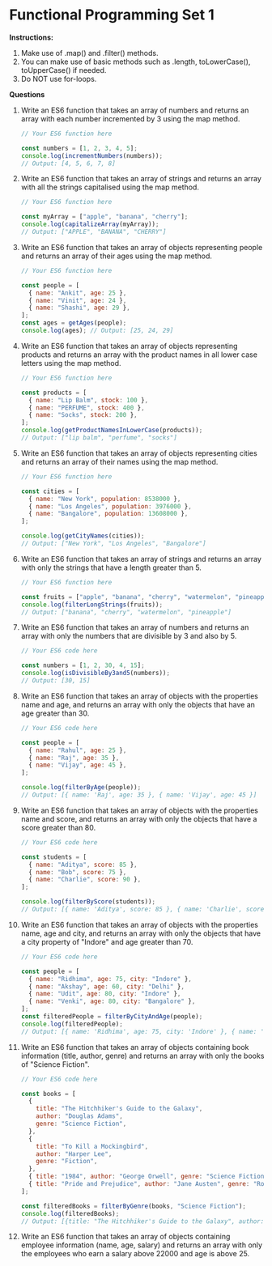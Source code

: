 # Functional Programming Set 1

**Instructions:**

1. Make use of .map() and .filter() methods.
2. You can make use of basic methods such as .length, toLowerCase(), toUpperCase() if needed.
3. Do NOT use for-loops.

**Questions**

1. Write an ES6 function that takes an array of numbers and returns an array with each number incremented by 3 using the map method.

   ```jsx
   // Your ES6 function here

   const numbers = [1, 2, 3, 4, 5];
   console.log(incrementNumbers(numbers));
   // Output: [4, 5, 6, 7, 8]
   ```

2. Write an ES6 function that takes an array of strings and returns an array with all the strings capitalised using the map method.

   ```jsx
   // Your ES6 function here

   const myArray = ["apple", "banana", "cherry"];
   console.log(capitalizeArray(myArray));
   // Output: ["APPLE", "BANANA", "CHERRY"]
   ```

3. Write an ES6 function that takes an array of objects representing people and returns an array of their ages using the map method.

   ```jsx
   // Your ES6 function here

   const people = [
     { name: "Ankit", age: 25 },
     { name: "Vinit", age: 24 },
     { name: "Shashi", age: 29 },
   ];
   const ages = getAges(people);
   console.log(ages); // Output: [25, 24, 29]
   ```

4. Write an ES6 function that takes an array of objects representing products and returns an array with the product names in all lower case letters using the map method.

   ```jsx
   // Your ES6 function here

   const products = [
     { name: "Lip Balm", stock: 100 },
     { name: "PERFUME", stock: 400 },
     { name: "Socks", stock: 200 },
   ];
   console.log(getProductNamesInLowerCase(products));
   // Output: ["lip balm", "perfume", "socks"]
   ```

5. Write an ES6 function that takes an array of objects representing cities and returns an array of their names using the map method.

   ```jsx
   // Your ES6 function here

   const cities = [
     { name: "New York", population: 8538000 },
     { name: "Los Angeles", population: 3976000 },
     { name: "Bangalore", population: 13608000 },
   ];

   console.log(getCityNames(cities));
   // Output: ["New York", "Los Angeles", "Bangalore"]
   ```

6. Write an ES6 function that takes an array of strings and returns an array with only the strings that have a length greater than 5.

   ```jsx
   // Your ES6 function here

   const fruits = ["apple", "banana", "cherry", "watermelon", "pineapple"];
   console.log(filterLongStrings(fruits));
   // Output: ["banana", "cherry", "watermelon", "pineapple"]
   ```

7. Write an ES6 function that takes an array of numbers and returns an array with only the numbers that are divisible by 3 and also by 5.

   ```jsx
   // Your ES6 code here

   const numbers = [1, 2, 30, 4, 15];
   console.log(isDivisibleBy3and5(numbers));
   // Output: [30, 15]
   ```

8. Write an ES6 function that takes an array of objects with the properties name and age, and returns an array with only the objects that have an age greater than 30.

   ```jsx
   // Your ES6 code here

   const people = [
     { name: "Rahul", age: 25 },
     { name: "Raj", age: 35 },
     { name: "Vijay", age: 45 },
   ];

   console.log(filterByAge(people));
   // Output: [{ name: 'Raj', age: 35 }, { name: 'Vijay', age: 45 }]
   ```

9. Write an ES6 function that takes an array of objects with the properties name and score, and returns an array with only the objects that have a score greater than 80.

   ```jsx
   // Your ES6 code here

   const students = [
     { name: "Aditya", score: 85 },
     { name: "Bob", score: 75 },
     { name: "Charlie", score: 90 },
   ];

   console.log(filterByScore(students));
   // Output: [{ name: 'Aditya', score: 85 }, { name: 'Charlie', score: 90 }]
   ```

10. Write an ES6 function that takes an array of objects with the properties name, age and city, and returns an array with only the objects that have a city property of "Indore" and age greater than 70.

    ```jsx
    // Your ES6 code here

    const people = [
      { name: "Ridhima", age: 75, city: "Indore" },
      { name: "Akshay", age: 60, city: "Delhi" },
      { name: "Udit", age: 80, city: "Indore" },
      { name: "Venki", age: 80, city: "Bangalore" },
    ];
    const filteredPeople = filterByCityAndAge(people);
    console.log(filteredPeople);
    // Output: [{ name: 'Ridhima', age: 75, city: 'Indore' }, { name: 'Udit', age: 80, city: 'Indore' }]
    ```

11. Write an ES6 function that takes an array of objects containing book information (title, author, genre) and returns an array with only the books of "Science Fiction".

    ```jsx
    // Your ES6 code here

    const books = [
      {
        title: "The Hitchhiker's Guide to the Galaxy",
        author: "Douglas Adams",
        genre: "Science Fiction",
      },
      {
        title: "To Kill a Mockingbird",
        author: "Harper Lee",
        genre: "Fiction",
      },
      { title: "1984", author: "George Orwell", genre: "Science Fiction" },
      { title: "Pride and Prejudice", author: "Jane Austen", genre: "Romance" },
    ];

    const filteredBooks = filterByGenre(books, "Science Fiction");
    console.log(filteredBooks);
    // Output: [{title: "The Hitchhiker's Guide to the Galaxy", author: "Douglas Adams", genre: "Science Fiction"}, {title: "1984", author: "George Orwell", genre: "Science Fiction"}]
    ```

12. Write an ES6 function that takes an array of objects containing employee information (name, age, salary) and returns an array with only the employees who earn a salary above 22000 and age is above 25.
